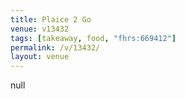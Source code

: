```yaml
---
title: Plaice 2 Go
venue: v13432
tags: [takeaway, food, "fhrs:669412"]
permalink: /v/13432/
layout: venue
---
```

null